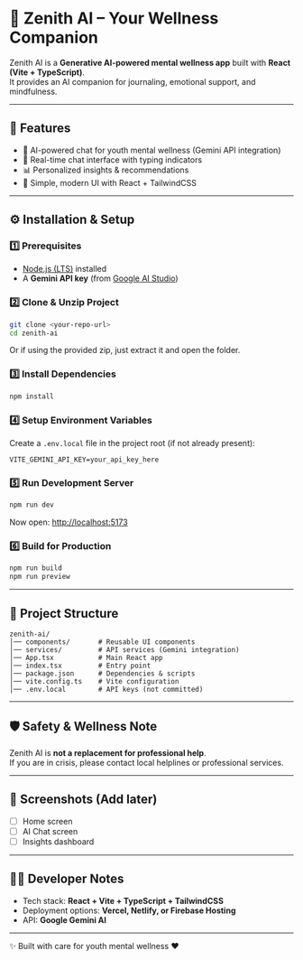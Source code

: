 # 🌿 Zenith AI – Your Wellness Companion

Zenith AI is a **Generative AI-powered mental wellness app** built with **React (Vite + TypeScript)**.  
It provides an AI companion for journaling, emotional support, and mindfulness.

---

## 🚀 Features
- 🤖 AI-powered chat for youth mental wellness (Gemini API integration)
- 💬 Real-time chat interface with typing indicators
- 📊 Personalized insights & recommendations
- 🌙 Simple, modern UI with React + TailwindCSS

---

## ⚙️ Installation & Setup

### 1️⃣ Prerequisites
- [Node.js (LTS)](https://nodejs.org/) installed
- A **Gemini API key** (from [Google AI Studio](https://makersuite.google.com/))

### 2️⃣ Clone & Unzip Project
```bash
git clone <your-repo-url>
cd zenith-ai
```

Or if using the provided zip, just extract it and open the folder.

### 3️⃣ Install Dependencies
```bash
npm install
```

### 4️⃣ Setup Environment Variables
Create a `.env.local` file in the project root (if not already present):
```
VITE_GEMINI_API_KEY=your_api_key_here
```

### 5️⃣ Run Development Server
```bash
npm run dev
```
Now open: [http://localhost:5173](http://localhost:5173)

### 6️⃣ Build for Production
```bash
npm run build
npm run preview
```

---

## 📂 Project Structure
```
zenith-ai/
│── components/       # Reusable UI components
│── services/         # API services (Gemini integration)
│── App.tsx           # Main React app
│── index.tsx         # Entry point
│── package.json      # Dependencies & scripts
│── vite.config.ts    # Vite configuration
│── .env.local        # API keys (not committed)
```

---

## 🛡️ Safety & Wellness Note
Zenith AI is **not a replacement for professional help**.  
If you are in crisis, please contact local helplines or professional services.

---

## 📸 Screenshots (Add later)
- [ ] Home screen  
- [ ] AI Chat screen  
- [ ] Insights dashboard  

---

## 👨‍💻 Developer Notes
- Tech stack: **React + Vite + TypeScript + TailwindCSS**
- Deployment options: **Vercel, Netlify, or Firebase Hosting**
- API: **Google Gemini AI**

---

✨ Built with care for youth mental wellness ❤️
